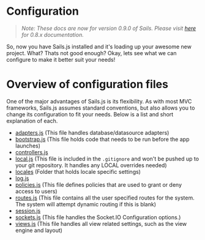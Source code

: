 # Configuration
> _Note: These docs are now for version 0.9.0 of Sails.  Please visit [here](http://08x.sailsjs.org) for 0.8.x documentation._

So, now you have Sails.js installed and it's loading up your awesome new project.  What? Thats not good enough? Okay, lets see what we can configure to make it better suit your needs!

# Overview of configuration files
One of the major advantages of Sails.js is its flexibility.  As with most MVC frameworks, Sails.js assumes standard conventions, but also allows you to change its configuration to fit your needs.  Below is a list and short explanation of each.

* <a href="https://github.com/balderdashy/sails-wiki/blob/0.9/config.adapters.md">adapters.js</a>         (This file handles database/datasource adapters)
* <a href="https://github.com/balderdashy/sails-wiki/blob/0.9/config.bootstrap.md">bootstrap.js</a>       (This file holds code that needs to be run before the app launches)
* <a href="https://github.com/balderdashy/sails-wiki/blob/0.9/config.controllers.md">controllers.js</a>
* <a href="https://github.com/balderdashy/sails-wiki/blob/0.9/config.local.md">local.js</a>               (This file is included in the `.gitignore` and won't be pushed up to your git repository.  It handles any LOCAL overrides needed)
* <a href="https://github.com/balderdashy/sails-wiki/blob/0.9/config.locales.md">locales</a>          (Folder that holds locale specific settings)
* <a href="https://github.com/balderdashy/sails-wiki/blob/0.9/config.log.md">log.js</a>
* <a href="https://github.com/balderdashy/sails-wiki/blob/0.9/config.policies.md">policies.js</a>         (This file defines policies that are used to grant or deny access to users)
* <a href="https://github.com/balderdashy/sails-wiki/blob/0.9/config.routes.md">routes.js</a>             (This file contains all the user specified routes for the system.  The system will attempt dynamic routing if this is blank)
* <a href="https://github.com/balderdashy/sails-wiki/blob/0.9/config.session.md">session.js</a>
* <a href="https://github.com/balderdashy/sails-wiki/blob/0.9/config.sockets.md">sockets.js</a>                     (This file handles the Socket.IO Configuration options.)
* <a href="https://github.com/balderdashy/sails-wiki/blob/0.9/config.views.md">views.js</a>               (This file handles all view related settings, such as the view engine and layout)

